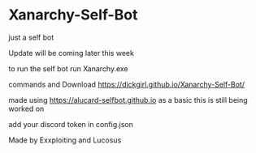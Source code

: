 # Xanarchy-Self-Bot
just a self bot 

Update will be coming later this week

to run the self bot run Xanarchy.exe

commands and Download
https://dickgirl.github.io/Xanarchy-Self-Bot/



made using https://alucard-selfbot.github.io as a basic this is still being worked on


add your discord token in config.json 

Made by Exxploiting and Lucosus
